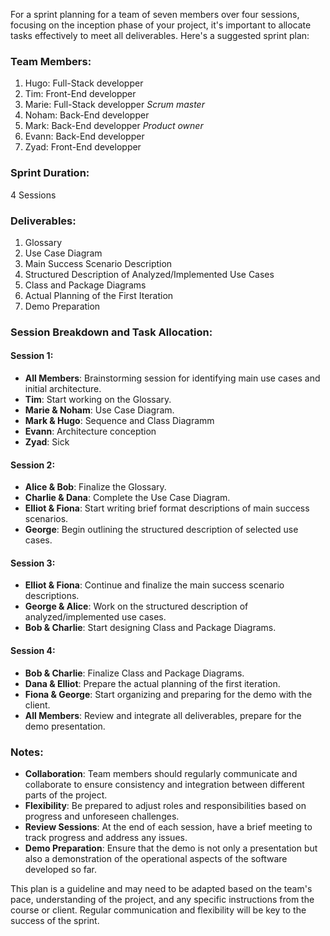 For a sprint planning for a team of seven members over four sessions, focusing on the inception phase of your project, it's important to allocate tasks effectively to meet all deliverables. Here's a suggested sprint plan:

### Team Members:

1. Hugo: Full-Stack developper
2. Tim: Front-End developper
3. Marie: Full-Stack developper _Scrum master_
4. Noham: Back-End developper 
5. Mark: Back-End developper _Product owner_
6. Evann: Back-End developper
7. Zyad: Front-End developper

### Sprint Duration:

4 Sessions

### Deliverables:

1. Glossary
2. Use Case Diagram
3. Main Success Scenario Description
4. Structured Description of Analyzed/Implemented Use Cases
5. Class and Package Diagrams
6. Actual Planning of the First Iteration
7. Demo Preparation

### Session Breakdown and Task Allocation:

#### Session 1:

- **All Members**: Brainstorming session for identifying main use cases and initial architecture.
- **Tim**: Start working on the Glossary.
- **Marie & Noham**: Use Case Diagram.
- **Mark & Hugo**: Sequence and Class Diagramm
- **Evann**: Architecture conception
- **Zyad**: Sick

#### Session 2:

- **Alice & Bob**: Finalize the Glossary.
- **Charlie & Dana**: Complete the Use Case Diagram.
- **Elliot & Fiona**: Start writing brief format descriptions of main success scenarios.
- **George**: Begin outlining the structured description of selected use cases.

#### Session 3:

- **Elliot & Fiona**: Continue and finalize the main success scenario descriptions.
- **George & Alice**: Work on the structured description of analyzed/implemented use cases.
- **Bob & Charlie**: Start designing Class and Package Diagrams.

#### Session 4:

- **Bob & Charlie**: Finalize Class and Package Diagrams.
- **Dana & Elliot**: Prepare the actual planning of the first iteration.
- **Fiona & George**: Start organizing and preparing for the demo with the client.
- **All Members**: Review and integrate all deliverables, prepare for the demo presentation.

### Notes:

- **Collaboration**: Team members should regularly communicate and collaborate to ensure consistency and integration between different parts of the project.
- **Flexibility**: Be prepared to adjust roles and responsibilities based on progress and unforeseen challenges.
- **Review Sessions**: At the end of each session, have a brief meeting to track progress and address any issues.
- **Demo Preparation**: Ensure that the demo is not only a presentation but also a demonstration of the operational aspects of the software developed so far.

This plan is a guideline and may need to be adapted based on the team's pace, understanding of the project, and any specific instructions from the course or client. Regular communication and flexibility will be key to the success of the sprint.
